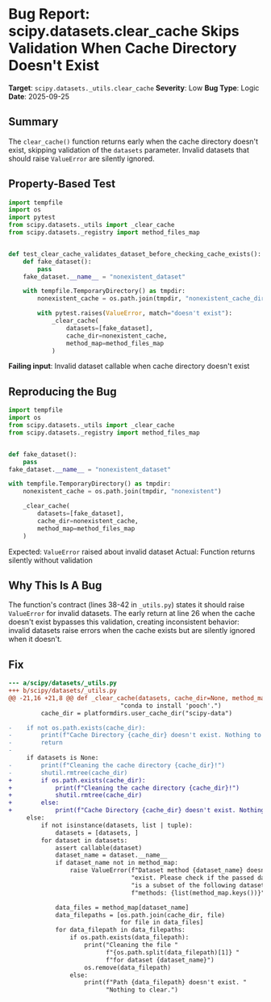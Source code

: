 # Bug Report: scipy.datasets.clear_cache Skips Validation When Cache Directory Doesn't Exist

**Target**: `scipy.datasets._utils.clear_cache`
**Severity**: Low
**Bug Type**: Logic
**Date**: 2025-09-25

## Summary

The `clear_cache()` function returns early when the cache directory doesn't exist, skipping validation of the `datasets` parameter. Invalid datasets that should raise `ValueError` are silently ignored.

## Property-Based Test

```python
import tempfile
import os
import pytest
from scipy.datasets._utils import _clear_cache
from scipy.datasets._registry import method_files_map


def test_clear_cache_validates_dataset_before_checking_cache_exists():
    def fake_dataset():
        pass
    fake_dataset.__name__ = "nonexistent_dataset"

    with tempfile.TemporaryDirectory() as tmpdir:
        nonexistent_cache = os.path.join(tmpdir, "nonexistent_cache_dir")

        with pytest.raises(ValueError, match="doesn't exist"):
            _clear_cache(
                datasets=[fake_dataset],
                cache_dir=nonexistent_cache,
                method_map=method_files_map
            )
```

**Failing input**: Invalid dataset callable when cache directory doesn't exist

## Reproducing the Bug

```python
import tempfile
import os
from scipy.datasets._utils import _clear_cache
from scipy.datasets._registry import method_files_map


def fake_dataset():
    pass
fake_dataset.__name__ = "nonexistent_dataset"

with tempfile.TemporaryDirectory() as tmpdir:
    nonexistent_cache = os.path.join(tmpdir, "nonexistent")

    _clear_cache(
        datasets=[fake_dataset],
        cache_dir=nonexistent_cache,
        method_map=method_files_map
    )
```

Expected: `ValueError` raised about invalid dataset
Actual: Function returns silently without validation

## Why This Is A Bug

The function's contract (lines 38-42 in `_utils.py`) states it should raise `ValueError` for invalid datasets. The early return at line 26 when the cache doesn't exist bypasses this validation, creating inconsistent behavior: invalid datasets raise errors when the cache exists but are silently ignored when it doesn't.

## Fix

```diff
--- a/scipy/datasets/_utils.py
+++ b/scipy/datasets/_utils.py
@@ -21,16 +21,8 @@ def _clear_cache(datasets, cache_dir=None, method_map=None):
                               "conda to install 'pooch'.")
         cache_dir = platformdirs.user_cache_dir("scipy-data")

-    if not os.path.exists(cache_dir):
-        print(f"Cache Directory {cache_dir} doesn't exist. Nothing to clear.")
-        return
-
     if datasets is None:
-        print(f"Cleaning the cache directory {cache_dir}!")
-        shutil.rmtree(cache_dir)
+        if os.path.exists(cache_dir):
+            print(f"Cleaning the cache directory {cache_dir}!")
+            shutil.rmtree(cache_dir)
+        else:
+            print(f"Cache Directory {cache_dir} doesn't exist. Nothing to clear.")
     else:
         if not isinstance(datasets, list | tuple):
             datasets = [datasets, ]
         for dataset in datasets:
             assert callable(dataset)
             dataset_name = dataset.__name__
             if dataset_name not in method_map:
                 raise ValueError(f"Dataset method {dataset_name} doesn't "
                                  "exist. Please check if the passed dataset "
                                  "is a subset of the following dataset "
                                  f"methods: {list(method_map.keys())}")

             data_files = method_map[dataset_name]
             data_filepaths = [os.path.join(cache_dir, file)
                               for file in data_files]
             for data_filepath in data_filepaths:
                 if os.path.exists(data_filepath):
                     print("Cleaning the file "
                           f"{os.path.split(data_filepath)[1]} "
                           f"for dataset {dataset_name}")
                     os.remove(data_filepath)
                 else:
                     print(f"Path {data_filepath} doesn't exist. "
                           "Nothing to clear.")
```